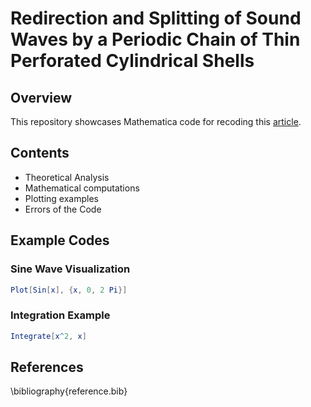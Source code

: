 # Redirection and Splitting of Sound Waves by a Periodic Chain of Thin Perforated Cylindrical Shells

## Overview
This repository showcases Mathematica code for recoding this [article](https://journals.aps.org/prapplied/abstract/10.1103/PhysRevApplied.7.064034). 

## Contents
- Theoretical Analysis
- Mathematical computations
- Plotting examples
- Errors of the Code



## Example Codes

### Sine Wave Visualization
```mathematica
Plot[Sin[x], {x, 0, 2 Pi}]
```

### Integration Example
```mathematica
Integrate[x^2, x]
```


## References
\bibliography{reference.bib}

